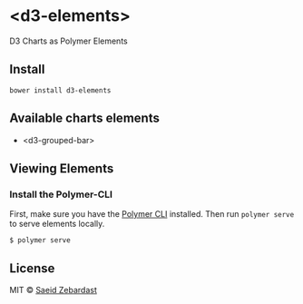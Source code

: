 # \<d3-elements\>

D3 Charts as Polymer Elements

## Install
```
bower install d3-elements
```

## Available charts elements
* &lt;d3-grouped-bar&gt;


## Viewing Elements

### Install the Polymer-CLI

First, make sure you have the [Polymer CLI](https://www.npmjs.com/package/polymer-cli) installed. Then run `polymer serve` to serve elements locally.

```
$ polymer serve
```

## License

MIT © [Saeid Zebardast](http://zebardast.com)
